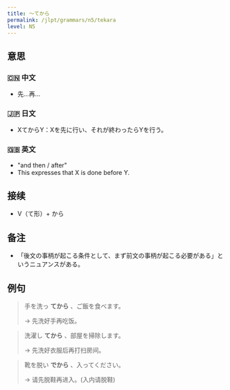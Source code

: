 ```yaml
---
title: 〜てから
permalink: /jlpt/grammars/n5/tekara
level: N5
---
```


## 意思

### 🇨🇳 中文

- 先...再...

### 🇯🇵 日文

- XてからY：Xを先に行い、それが終わったらYを行う。

### 🇬🇧 英文

- "and then / after"
- This expresses that X is done before Y.

## 接续

- V（て形）+ から

## 备注

- 「後文の事柄が起こる条件として、まず前文の事柄が起こる必要がある」というニュアンスがある。

## 例句

> 手を洗っ **てから** 、ご飯を食べます。
>
> → 先洗好手再吃饭。

> 洗濯し **てから** 、部屋を掃除します。
>
> → 先洗好衣服后再打扫房间。

> 靴を脱い **でから** 、入ってください。
>
> → 请先脱鞋再进入。(入内请脱鞋)

